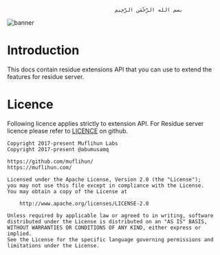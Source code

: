                                        ‫بسم الله الرَّحْمَنِ الرَّحِيمِ

![banner]
    
# Introduction
This docs contain residue extensions API that you can use to extend the features for residue server.

# Licence
Following licence applies strictly to extension API. For Residue server licence please refer to [LICENCE](https://github.com/muflihun/residue/blob/master/LICENCE) on github.

```
Copyright 2017-present Muflihun Labs
Copyright 2017-present @abumusamq

https://github.com/muflihun/
https://muflihun.com/

Licensed under the Apache License, Version 2.0 (the "License");
you may not use this file except in compliance with the License.
You may obtain a copy of the License at

    http://www.apache.org/licenses/LICENSE-2.0

Unless required by applicable law or agreed to in writing, software
distributed under the License is distributed on an "AS IS" BASIS,
WITHOUT WARRANTIES OR CONDITIONS OF ANY KIND, either express or implied.
See the License for the specific language governing permissions and
limitations under the License.
```

  [banner]: https://raw.githubusercontent.com/muflihun/residue/master/docs/Residue.png
